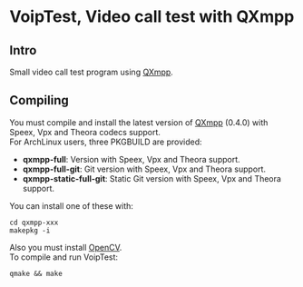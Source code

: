 # VoipTest, Video call test with QXmpp #

## Intro ##

Small video call test program using [QXmpp](http://code.google.com/p/qxmpp/).

## Compiling ##

You must compile and install the latest version of [QXmpp](http://code.google.com/p/qxmpp/) (0.4.0) with Speex, Vpx and Theora codecs support.  
For ArchLinux users, three PKGBUILD are provided:

* __qxmpp-full__: Version with Speex, Vpx and Theora support.
* __qxmpp-full-git__: Git version with Speex, Vpx and Theora support.
* __qxmpp-static-full-git__: Static Git version with Speex, Vpx and Theora support.

You can install one of these with:

    cd qxmpp-xxx
    makepkg -i

Also you must install [OpenCV](http://opencv.willowgarage.com/wiki/).  
To compile and run VoipTest:

    qmake && make
